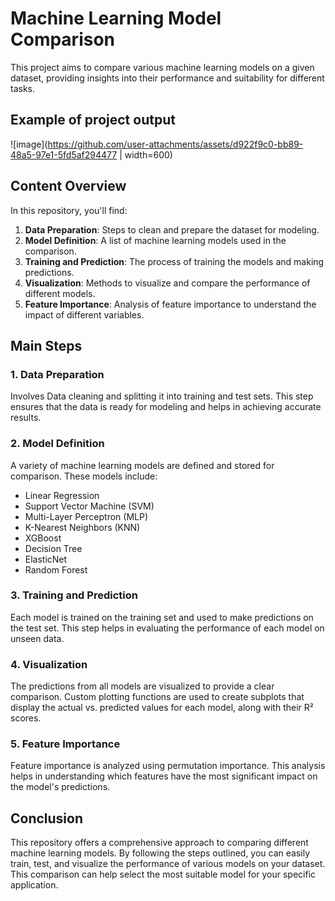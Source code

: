 # Machine Learning Model Comparison

This project aims to compare various machine learning models on a given dataset, providing insights into their performance and suitability for different tasks.

## Example of project output  
![image](https://github.com/user-attachments/assets/d922f9c0-bb89-48a5-97e1-5fd5af294477 | width=600)

## Content Overview

In this repository, you'll find:

1. **Data Preparation**: Steps to clean and prepare the dataset for modeling.
2. **Model Definition**: A list of machine learning models used in the comparison.
3. **Training and Prediction**: The process of training the models and making predictions.
4. **Visualization**: Methods to visualize and compare the performance of different models.
5. **Feature Importance**: Analysis of feature importance to understand the impact of different variables.

## Main Steps

### 1. Data Preparation

Involves Data cleaning and splitting it into training and test sets. This step ensures that the data is ready for modeling and helps in achieving accurate results.

### 2. Model Definition

A variety of machine learning models are defined and stored for comparison. These models include:

- Linear Regression
- Support Vector Machine (SVM)
- Multi-Layer Perceptron (MLP)
- K-Nearest Neighbors (KNN)
- XGBoost
- Decision Tree
- ElasticNet
- Random Forest

### 3. Training and Prediction

Each model is trained on the training set and used to make predictions on the test set. This step helps in evaluating the performance of each model on unseen data.

### 4. Visualization

The predictions from all models are visualized to provide a clear comparison. Custom plotting functions are used to create subplots that display the actual vs. predicted values for each model, along with their R² scores.

### 5. Feature Importance

Feature importance is analyzed using permutation importance. This analysis helps in understanding which features have the most significant impact on the model's predictions.

## Conclusion

This repository offers a comprehensive approach to comparing different machine learning models. By following the steps outlined, you can easily train, test, and visualize the performance of various models on your dataset. This comparison can help select the most suitable model for your specific application.




